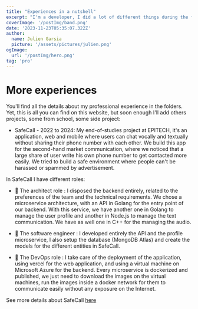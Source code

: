 ```yaml
---
title: "Experiences in a nutshell"
excerpt: "I'm a developer, I did a lot of different things during the first steps of my carrer that I organize in folders to vizualise everything easily. I'm a creative person who likes challenges, I craving to learn new things, passionated by optimization."
coverImage: '/postImg/band.png'
date: '2023-11-23T05:35:07.322Z'
author:
  name: Julien Garsia
  picture: '/assets/pictures/julien.png'
ogImage:
  url: '/postImg/hero.png'
tag: 'pro'
---
```


# More experiences

You'll find all the details about my professional experience in the folders. Yet, this is all you can find on this website, but soon enough I'll add others projects, some from school, some side project:

* SafeCall - 2022 to 2024: My end-of-studies project at EPITECH, it's an application, web and mobile where users can chat vocally and textually without sharing their phone number with each other. We build this app for the second-hand market communication, where we noticed that a large share of user write his own phone number to get contacted more easily. 
We tried to build a safe environment where people can't be harassed or spammed by advertisement.

In SafeCall I have different roles: 

* 📍 The architect role : I disposed the backend entirely, related to the preferences of the team and the technical requirements. We chose a microservice architecture, with an API in Golang for the entry point of our backend. With this service, we have another one in Golang to manage the user profile and another in Node.js to manage the text communication. We have as well one in C++ for the managing the audio.

* 📍 The software engineer : I developed entirely the API and the profile microservice, I also setup the database (MongoDB Atlas) and create the models for the different entities in SafeCall.

* 📍 The DevOps role : I take care of the deployment of the application, using vercel for the web application, and using a virtual machine on Microsoft Azure for the backend. Every microservice is dockerized and published, we just need to download the images on the virtual machines, run the images inside a docker network for them to communicate easily without any exposure on the Internet.

See more details about SafeCall [here](/projects/SafeCall)

